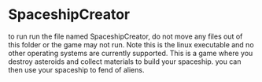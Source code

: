 # SpaceshipCreator
to run run the file named SpaceshipCreator, do not move any files out of this folder or the game may not run. Note this is the linux executable and no other operating systems are currently supported.
This is a game where you destroy asteroids and collect materials to build your spaceship. you can then use your spaceship to fend of aliens.
